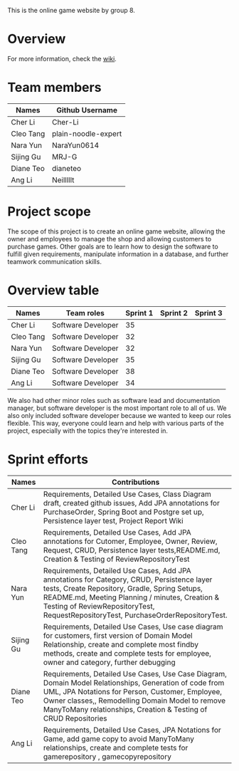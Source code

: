This is the online game website by group 8. 

# Overview
For more information, check the [wiki](https://github.com/McGill-ECSE321-Fall2024/project-group-8/wiki). 

# Team members

| Names         | Github Username |
| ------------- | -------------   |
| Cher Li       | Cher-Li         |
| Cleo Tang     | plain-noodle-expert |
| Nara Yun      | NaraYun0614     |
| Sijing Gu     | MRJ-G           |
| Diane Teo     | dianeteo        |
| Ang Li        | Neilllllt       |


# Project scope
The scope of this project is to create an online game website, allowing the owner and employees to manage the shop and allowing customers to purchase games. Other goals are to learn how to design the software to fulfill given requirements, manipulate information in a database, and further teamwork communication skills.

# Overview table
| Names         | Team roles | Sprint 1 | Sprint 2 | Sprint 3 | 
| ------------- | -------------   |-------------|-------------|-------------|
| Cher Li       | Software Developer | 35 |||
| Cleo Tang     | Software Developer | 32 |||
| Nara Yun      | Software Developer | 32 |||
| Sijing Gu     | Software Developer | 35 |||
| Diane Teo     | Software Developer | 38 |||
| Ang Li        | Software Developer | 34 |||

We also had other minor roles such as software lead and documentation manager, but software developer is the most important role to all of us. We also only included software developer because we wanted to keep our roles flexible. This way, everyone could learn and help with various parts of the project, especially with the topics they're interested in. 

# Sprint efforts
| Names         | Contributions |
| ------------- | -------------   |
| Cher Li       | Requirements, Detailed Use Cases, Class Diagram draft, created github issues, Add JPA annotations for PurchaseOrder, Spring Boot and Postgre set up, Persistence layer test, Project Report Wiki           |
| Cleo Tang     | Requirements, Detailed Use Cases, Add JPA annotations for Cutomer, Employee, Owner, Review, Request, CRUD, Persistence layer tests,README.md, Creation & Testing of ReviewRepositoryTest |
| Nara Yun      |Requirements, Detailed Use Cases, Add JPA annotations for Category, CRUD, Persistence layer tests, Create Repository, Gradle, Spring Setups, README.md, Meeting Planning / minutes, Creation & Testing of ReviewRepositoryTest, RequestRepositoryTest, PurchaseOrderRepositoryTest.
| Sijing Gu     | Requirements, Detailed Use Cases, Use case diagram for customers, first version of Domain Model Relationship, create and complete most findby methods, create and complete tests for employee, owner and category, further debugging |
| Diane Teo     | Requirements, Detailed Use Cases, Use Case Diagram, Domain Model Relationships, Generation of code from UML, JPA Notations for Person, Customer, Employee, Owner classes,, Remodelling Domain Model to remove ManyToMany relationships, Creation & Testing of CRUD Repositories |
| Ang Li        | Requirements, Detailed Use Cases, JPA Notations for Game, add game copy to avoid ManyToMany relationships, create and complete tests for gamerepository , gamecopyrepository  |
